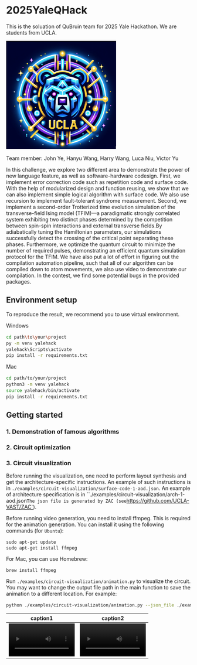 # 2025YaleQHack

This is the soluation of QuBruin team for 2025 Yale Hackathon. We are students from UCLA.

<img src="Figures/Logo.png" alt="alt text" width="300"> 

Team member: 
John Ye, Hanyu Wang, Harry Wang, Luca Niu, Victor Yu

In this challenge, we explore two different area to demonstrate the power of new language feature, as well as software-hardware codesign. First, we implement error correction code such as repetition code and surface code. With the help of modularized design and function reusing, we show that we can also implement simple logical algorithm with surface code. We also use recursion to implement fault-tolerant syndrome measurement. Second, we implement a second-order Trotterized time evolution simulation of the transverse-field Ising model (TFIM)—a paradigmatic strongly correlated system exhibiting two distinct phases determined by the competition between spin-spin interactions and external transverse fields.By adiabatically tuning the Hamiltonian parameters, our simulations successfully detect the crossing of the critical point separating these phases. Furthermore, we optimize the quantum circuit to minimize the number of required pulses, demonstrating an efficient quantum simulation protocol for the TFIM. We have also put a lot of effort in figuring out the compilation automation pipeline, such that all of our algorithm can be compiled down to atom movements, we also use video to demonstrate our compilation. In the contest, we find some potential bugs in the provided packages. 



## Environment setup

To reproduce the result, we recommend you to use virtual environment. 

Windows

```bash
cd path\to\your\project
py -m venv yalehack
yalehack\Scripts\activate
pip install -r requirements.txt
```

Mac

```bash
cd path/to/your/project
python3 -m venv yalehack
source yalehack/bin/activate
pip install -r requirements.txt
```









## Getting started

### 1. Demonstration of famous algorithms


### 2. Circuit optimization


### 3. Circuit visualization

Before running the visualization, one need to perform layout synthesis and get the architecture-specific instructions. An example of such instructions is in `./examples/circuit-visualization/surface-code-1-aod.json`. An example of architecture specification is in ``./examples/circuit-visualization/arch-1-aod.json` The json file is generated by ZAC (see `https://github.com/UCLA-VAST/ZAC`). 

Before running video generation, you need to install ffmpeg. This is required for the animation generation. You can install it using the following commands (for `Ubuntu`):
```
sudo apt-get update
sudo apt-get install ffmpeg
```

For Mac, you can use Homebrew:
```
brew install ffmpeg
```

Run `./examples/circuit-visualization/animation.py` to visualize the circuit. You may want to change the output file path in the main function to save the animation to a different location. For example:

```bash
python ./examples/circuit-visualization/animation.py --json_file ./examples/circuit-visualization/surface-code-1-aod.json --architecture_file ./examples/circuit-visualization/arch-1-aod.json --mpeg_file ./examples/circuit-visualization/surface-code-1-aod.mp4
```





caption1 | caption2
:-: | :-:
<video src='data/simulation.mp4' width=180/> | <video src='data/zac_code_out.mp4' width=180/>